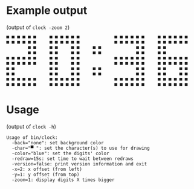 # Example output
(output of `clock -zoom 2`)

	▀ ▀ ▀ ▀ ▀ ▀     ▀ ▀ ▀ ▀ ▀ ▀             ▀ ▀ ▀ ▀ ▀ ▀     ▀ ▀ ▀ ▀ ▀ ▀ 
	▀ ▀ ▀ ▀ ▀ ▀     ▀ ▀ ▀ ▀ ▀ ▀             ▀ ▀ ▀ ▀ ▀ ▀     ▀ ▀ ▀ ▀ ▀ ▀ 
			▀ ▀     ▀ ▀     ▀ ▀     ▀ ▀             ▀ ▀     ▀ ▀ 
			▀ ▀     ▀ ▀     ▀ ▀     ▀ ▀             ▀ ▀     ▀ ▀ 
	▀ ▀ ▀ ▀ ▀ ▀     ▀ ▀     ▀ ▀             ▀ ▀ ▀ ▀ ▀ ▀     ▀ ▀ ▀ ▀ ▀ ▀ 
	▀ ▀ ▀ ▀ ▀ ▀     ▀ ▀     ▀ ▀             ▀ ▀ ▀ ▀ ▀ ▀     ▀ ▀ ▀ ▀ ▀ ▀ 
	▀ ▀             ▀ ▀     ▀ ▀     ▀ ▀             ▀ ▀     ▀ ▀     ▀ ▀ 
	▀ ▀             ▀ ▀     ▀ ▀     ▀ ▀             ▀ ▀     ▀ ▀     ▀ ▀ 
	▀ ▀ ▀ ▀ ▀ ▀     ▀ ▀ ▀ ▀ ▀ ▀             ▀ ▀ ▀ ▀ ▀ ▀     ▀ ▀ ▀ ▀ ▀ ▀ 
	▀ ▀ ▀ ▀ ▀ ▀     ▀ ▀ ▀ ▀ ▀ ▀             ▀ ▀ ▀ ▀ ▀ ▀     ▀ ▀ ▀ ▀ ▀ ▀ 

# Usage
(output of `clock -h`)

	Usage of bin/clock:
	  -back="none": set background color
	  -char="▀ ": set the character(s) to use for drawing
	  -color="blue": set the digits' color
	  -redraw=15s: set time to wait between redraws
	  -version=false: print version information and exit
	  -x=2: x offset (from left)
	  -y=1: y offset (from top)
	  -zoom=1: display digits X times bigger
